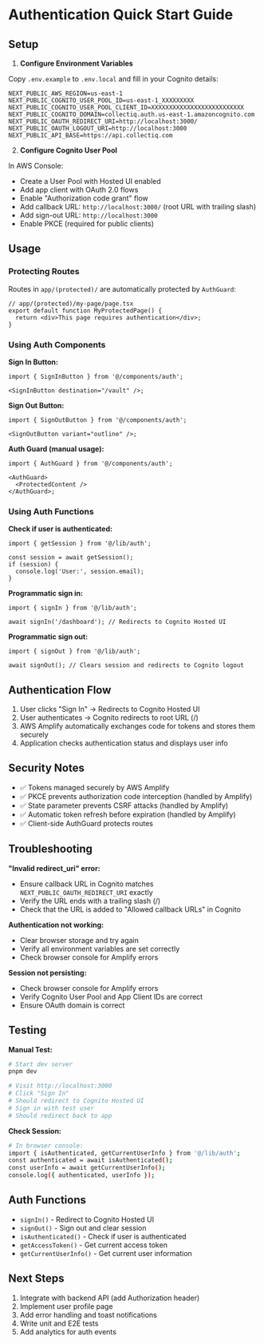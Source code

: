 # Authentication Quick Start Guide

## Setup

1. **Configure Environment Variables**

Copy `.env.example` to `.env.local` and fill in your Cognito details:

```env
NEXT_PUBLIC_AWS_REGION=us-east-1
NEXT_PUBLIC_COGNITO_USER_POOL_ID=us-east-1_XXXXXXXXX
NEXT_PUBLIC_COGNITO_USER_POOL_CLIENT_ID=XXXXXXXXXXXXXXXXXXXXXXXXXX
NEXT_PUBLIC_COGNITO_DOMAIN=collectiq.auth.us-east-1.amazoncognito.com
NEXT_PUBLIC_OAUTH_REDIRECT_URI=http://localhost:3000/
NEXT_PUBLIC_OAUTH_LOGOUT_URI=http://localhost:3000
NEXT_PUBLIC_API_BASE=https://api.collectiq.com
```

2. **Configure Cognito User Pool**

In AWS Console:

- Create a User Pool with Hosted UI enabled
- Add app client with OAuth 2.0 flows
- Enable "Authorization code grant" flow
- Add callback URL: `http://localhost:3000/` (root URL with trailing slash)
- Add sign-out URL: `http://localhost:3000`
- Enable PKCE (required for public clients)

## Usage

### Protecting Routes

Routes in `app/(protected)/` are automatically protected by `AuthGuard`:

```tsx
// app/(protected)/my-page/page.tsx
export default function MyProtectedPage() {
  return <div>This page requires authentication</div>;
}
```

### Using Auth Components

**Sign In Button:**

```tsx
import { SignInButton } from '@/components/auth';

<SignInButton destination="/vault" />;
```

**Sign Out Button:**

```tsx
import { SignOutButton } from '@/components/auth';

<SignOutButton variant="outline" />;
```

**Auth Guard (manual usage):**

```tsx
import { AuthGuard } from '@/components/auth';

<AuthGuard>
  <ProtectedContent />
</AuthGuard>;
```

### Using Auth Functions

**Check if user is authenticated:**

```tsx
import { getSession } from '@/lib/auth';

const session = await getSession();
if (session) {
  console.log('User:', session.email);
}
```

**Programmatic sign in:**

```tsx
import { signIn } from '@/lib/auth';

await signIn('/dashboard'); // Redirects to Cognito Hosted UI
```

**Programmatic sign out:**

```tsx
import { signOut } from '@/lib/auth';

await signOut(); // Clears session and redirects to Cognito logout
```

## Authentication Flow

1. User clicks "Sign In" → Redirects to Cognito Hosted UI
2. User authenticates → Cognito redirects to root URL (/)
3. AWS Amplify automatically exchanges code for tokens and stores them securely
4. Application checks authentication status and displays user info

## Security Notes

- ✅ Tokens managed securely by AWS Amplify
- ✅ PKCE prevents authorization code interception (handled by Amplify)
- ✅ State parameter prevents CSRF attacks (handled by Amplify)
- ✅ Automatic token refresh before expiration (handled by Amplify)
- ✅ Client-side AuthGuard protects routes

## Troubleshooting

**"Invalid redirect_uri" error:**

- Ensure callback URL in Cognito matches `NEXT_PUBLIC_OAUTH_REDIRECT_URI` exactly
- Verify the URL ends with a trailing slash (/)
- Check that the URL is added to "Allowed callback URLs" in Cognito

**Authentication not working:**

- Clear browser storage and try again
- Verify all environment variables are set correctly
- Check browser console for Amplify errors

**Session not persisting:**

- Check browser console for Amplify errors
- Verify Cognito User Pool and App Client IDs are correct
- Ensure OAuth domain is correct

## Testing

**Manual Test:**

```bash
# Start dev server
pnpm dev

# Visit http://localhost:3000
# Click "Sign In"
# Should redirect to Cognito Hosted UI
# Sign in with test user
# Should redirect back to app
```

**Check Session:**

```bash
# In browser console:
import { isAuthenticated, getCurrentUserInfo } from '@/lib/auth';
const authenticated = await isAuthenticated();
const userInfo = await getCurrentUserInfo();
console.log({ authenticated, userInfo });
```

## Auth Functions

- `signIn()` - Redirect to Cognito Hosted UI
- `signOut()` - Sign out and clear session
- `isAuthenticated()` - Check if user is authenticated
- `getAccessToken()` - Get current access token
- `getCurrentUserInfo()` - Get current user information

## Next Steps

1. Integrate with backend API (add Authorization header)
2. Implement user profile page
3. Add error handling and toast notifications
4. Write unit and E2E tests
5. Add analytics for auth events
